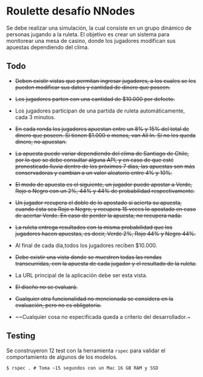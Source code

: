Roulette desafío NNodes
==

Se debe realizar una simulación, la cual consiste en un grupo dinámico de personas jugando a la ruleta. El objetivo es crear un sistema para monitorear una mesa de casino, donde los jugadores modifican sus apuestas dependiendo del clima.


Todo
--

* ~~Deben existir vistas que permitan ingresar jugadores, a los cuales se les pueden modificar sus datos y cantidad de dinero que poseen.~~

* ~~Los jugadores parten con una cantidad de $10.000 por defecto.~~

* Los jugadores participan de una partida de ruleta automáticamente, cada 3 minutos.

* ~~En cada ronda los jugadores apuestan entre un 8% y 15% del total de dinero que poseen. Si tienen $1.000 o menos, van All In. Si no les queda dinero, no apuestan.~~

* ~~La apuesta puede variar dependiendo del clima de Santiago de Chile, por lo que se debe consultar alguna API, y en caso de que esté pronosticado lluvia dentro de los próximos 7 días, las apuestas son más conservadoras y cambian a un valor aleatorio entre 4% y 10%.~~

* ~~El modo de apuesta es el siguiente, un jugador puede apostar a Verde, Rojo o Negro con un 2%, 44% y 44% de probabilidad respectivamente.~~

* ~~Un jugador recupera el doble de lo apostado si acierta su apuesta, cuando ésta sea Rojo o Negro, y recupera 15 veces lo apostado en caso de acertar Verde. En caso de perder la apuesta, no recupera nada.~~

* ~~La ruleta entrega resultados con la misma probabilidad que los jugadores hacen apuestas, es decir, Verde 2%, Rojo 44% y Negro 44%.~~

* Al final de cada día,todos los jugadores reciben $10.000.

* ~~Debe existir una vista donde se muestren todas las rondas transcurridas, con la apuesta de cada jugador y el resultado de la ruleta.~~

* La URL principal de la aplicación debe ser esta vista.

* ~~El diseño no se evaluará.~~

* ~~Cualquier otra funcionalidad no mencionada se considera en la evaluación, pero no es obligatoria.~~

* ~~Cualquier cosa no especificada queda a criterio del desarrollador.~


Testing
--

Se construyeron 12 test con la herramienta `rspec` para validar el comportamiento de algunos de los modelos.

	$ rspec . # Toma ~15 segundos con un Mac 16 GB RAM y SSD

